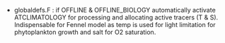 - globaldefs.F : if OFFLINE & OFFLINE_BIOLOGY automatically activate ATCLIMATOLOGY for processing and allocating active tracers (T & S). 
Indispensable for Fennel model as temp is used for light limitation for phytoplankton growth and salt for O2 saturation.
